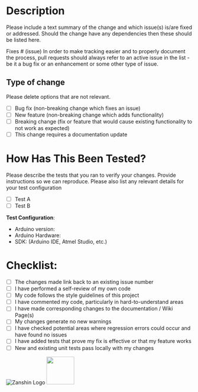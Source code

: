 # Description
Please include a text summary of the change and which issue(s) is/are fixed or addressed. Should the change have any dependencies 
then these should be listed here.

Fixes # (issue)
In order to make tracking easier and to properly document the process,
pull requests should always refer to an active issue in the list - be it a bug fix or an enhancement or some other type of issue.

## Type of change

Please delete options that are not relevant.

- [ ] Bug fix (non-breaking change which fixes an issue)
- [ ] New feature (non-breaking change which adds functionality)
- [ ] Breaking change (fix or feature that would cause existing functionality to not work as expected)
- [ ] This change requires a documentation update

# How Has This Been Tested?

Please describe the tests that you ran to verify your changes. Provide instructions so we can reproduce. Please also list any relevant details for your test configuration

- [ ] Test A
- [ ] Test B

**Test Configuration**:
* Arduino version:
* Arduino Hardware:
* SDK: (Arduino IDE, Atmel Studio, etc.)

# Checklist:

- [ ] The changes made link back to an existing issue number
- [ ] I have performed a self-review of my own code
- [ ] My code follows the style guidelines of this project
- [ ] I have commented my code, particularly in hard-to-understand areas
- [ ] I have made corresponding changes to the documentation / Wiki Page(s)
- [ ] My changes generate no new warnings
- [ ] I have checked potential areas where regression errors could occur and have found no issues
- [ ] I have added tests that prove my fix is effective or that my feature works
- [ ] New and existing unit tests pass locally with my changes

![Zanshin Logo](https://www.sv-zanshin.com/r/images/site/gif/zanshinkanjitiny.gif) <img src="https://www.sv-zanshin.com/r/images/site/gif/zanshintext.gif" width="75"/>
